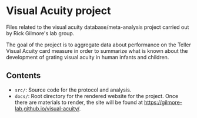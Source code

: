 # Visual Acuity project

Files related to the visual acuity database/meta-analysis project carried out by Rick Gilmore's lab group.

The goal of the project is to aggregate data about performance on the Teller Visual Acuity card measure in order to summarize what is known about the development of grating visual acuity in human infants and children.

## Contents

- `src/`: Source code for the protocol and analysis.
- `docs/`: Root directory for the rendered website for the project. Once there are materials to render, the site will be found at <https://gilmore-lab.github.io/visual-acuity/>.